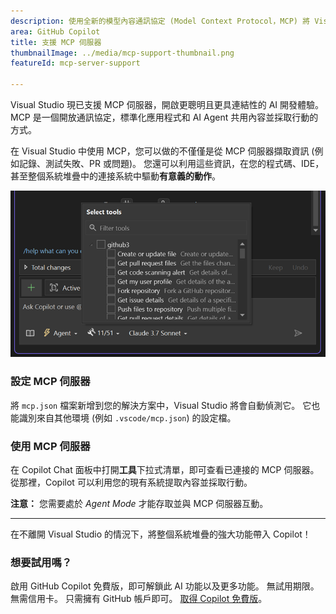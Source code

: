 ```yaml
---
description: 使用全新的模型內容通訊協定 (Model Context Protocol，MCP) 將 Visual Studio 連接到 AI Agent。這是一種標準化的方式，可用於共用內容、存取資料及推動智慧功能。
area: GitHub Copilot
title: 支援 MCP 伺服器
thumbnailImage: ../media/mcp-support-thumbnail.png
featureId: mcp-server-support

---
```



Visual Studio 現已支援 MCP 伺服器，開啟更聰明且更具連結性的 AI 開發體驗。 MCP 是一個開放通訊協定，標準化應用程式和 AI Agent 共用內容並採取行動的方式。 

在 Visual Studio 中使用 MCP，您可以做的不僅僅是從 MCP 伺服器擷取資訊 (例如記錄、測試失敗、PR 或問題)。 您還可以利用這些資訊，在您的程式碼、IDE，甚至整個系統堆疊中的連接系統中驅動**有意義的動作**。

![MCP](../media/mcp-support.png)

### 設定 MCP 伺服器

將 `mcp.json` 檔案新增到您的解決方案中，Visual Studio 將會自動偵測它。 它也能識別來自其他環境 (例如 `.vscode/mcp.json`) 的設定檔。

### 使用 MCP 伺服器

在 Copilot Chat 面板中打開**工具**下拉式清單，即可查看已連接的 MCP 伺服器。 從那裡，Copilot 可以利用您的現有系統提取內容並採取行動。

**注意：** 您需要處於 *Agent Mode* 才能存取並與 MCP 伺服器互動。

---

在不離開 Visual Studio 的情況下，將整個系統堆疊的強大功能帶入 Copilot！

### 想要試用嗎？
啟用 GitHub Copilot 免費版，即可解鎖此 AI 功能以及更多功能。
 無試用期限。 無需信用卡。 只需擁有 GitHub 帳戶即可。 [取得 Copilot 免費版](https://github.com/settings/copilot)。
